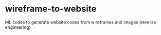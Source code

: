 # wireframe-to-website
ML codes to generate website codes from wireframes and images (reverse engineering)
